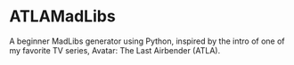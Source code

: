 # ATLAMadLibs

A beginner MadLibs generator using Python, inspired by the intro of one of my favorite TV series, Avatar: The Last Airbender (ATLA).
